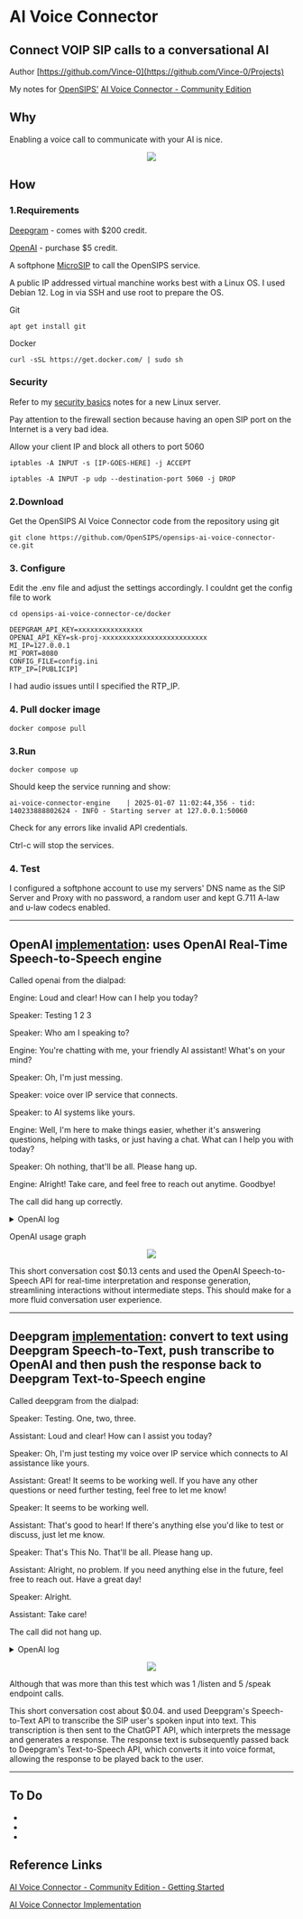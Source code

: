 # AI Voice Connector
## Connect VOIP SIP calls to a conversational AI

Author [https://github.com/Vince-0](https://github.com/Vince-0/Projects)

My notes for [OpenSIPS'](https://opensips.org/) [AI Voice Connector - Community Edition](https://github.com/OpenSIPS/opensips-ai-voice-connector-ce)

## Why
Enabling a voice call to communicate with your AI is nice.

<p align="center">
<img src="https://github.com/Vince-0/AI-Voice-Connector/blob/740a2b46a9db2c0c00f61886f9bb6d4db5b76c60/pics/AIConnector3.png" />
</p>

## How

### 1.Requirements

[Deepgram](https://console.deepgram.com/) - comes with $200 credit.

[OpenAI](https://platform.openai.com/) - purchase $5 credit.

A softphone [MicroSIP](https://www.microsip.org/downloads/?file) to call the OpenSIPS service.

A public IP addressed virtual manchine works best with a Linux OS. I used Debian 12. Log in via SSH and use root to prepare the OS.

Git

`apt get install git`

Docker

`curl -sSL https://get.docker.com/ | sudo sh`

### Security
Refer to my [security basics](https://github.com/Vince-0/Security-Basics) notes for a new Linux server.

Pay attention to the firewall section because having an open SIP port on the Internet is a very bad idea.

Allow your client IP and block all others to port 5060

`iptables -A INPUT -s [IP-GOES-HERE] -j ACCEPT`

`iptables -A INPUT -p udp --destination-port 5060 -j DROP`

### 2.Download
Get the OpenSIPS AI Voice Connector code from the repository using git

`git clone https://github.com/OpenSIPS/opensips-ai-voice-connector-ce.git`

### 3. Configure
Edit the .env file and adjust the settings accordingly. I couldnt get the config file to work

`cd opensips-ai-voice-connector-ce/docker`

```
DEEPGRAM_API_KEY=xxxxxxxxxxxxxxxx
OPENAI_API_KEY=sk-proj-xxxxxxxxxxxxxxxxxxxxxxxxxx
MI_IP=127.0.0.1
MI_PORT=8080
CONFIG_FILE=config.ini
RTP_IP=[PUBLICIP]
```

I had audio issues until I specified the RTP_IP.

### 4. Pull docker image

`docker compose pull`

### 3.Run

`docker compose up`

Should keep the service running and show:

`ai-voice-connector-engine    | 2025-01-07 11:02:44,356 - tid: 140233888802624 - INFO - Starting server at 127.0.0.1:50060`

Check for any errors like invalid API credentials.

Ctrl-c will stop the services.

### 4. Test

I configured a softphone account to use my servers' DNS name as the SIP Server and Proxy with no password, a random user and kept G.711 A-law and u-law codecs enabled.

---
OpenAI [implementation](https://github.com/OpenSIPS/opensips-ai-voice-connector-ce/blob/addad5c94dd1a96bbdadbb565a4630657cb679ae/docs/ai/openai.md): uses OpenAI Real-Time Speech-to-Speech engine
---
Called openai from the dialpad:

Engine: Loud and clear! How can I help you today?

Speaker: Testing 1 2 3

Speaker: Who am I speaking to?

Engine: You're chatting with me, your friendly AI assistant! What's on your mind?

Speaker: Oh, I'm just messing.

Speaker: voice over IP service that connects.

Speaker: to AI systems like yours.

Engine: Well, I'm here to make things easier, whether it's answering questions, helping with tasks, or just having a chat. What can I help you with today?

Speaker: Oh nothing, that'll be all. Please hang up.

Engine: Alright! Take care, and feel free to reach out anytime. Goodbye!

The call did hang up correctly.

<details>
<summary>OpenAI log</summary>

```
ai-voice-connector-opensips  | Jan  7 11:15:52 [26] NOTICE:Started new call for B2B.486.112.1736248552.9724861
ai-voice-connector-engine    | 2025-01-07 11:15:52,767 - tid: 140019193558848 - INFO - Bound to 0.0.0.0:61218
ai-voice-connector-engine    | 2025-01-07 11:15:52,768 - tid: 140019193558848 - INFO - handling B2B.486.112.1736248552.9724861 using openai AI
ai-voice-connector-engine    | 2025-01-07 11:15:53,982 - tid: 140019193558848 - INFO - session.updated
ai-voice-connector-engine    | 2025-01-07 11:15:57,063 - tid: 140019193558848 - INFO - input_audio_buffer.speech_started
ai-voice-connector-engine    | 2025-01-07 11:15:59,164 - tid: 140019193558848 - INFO - input_audio_buffer.speech_stopped
ai-voice-connector-engine    | 2025-01-07 11:15:59,165 - tid: 140019193558848 - INFO - input_audio_buffer.committed
ai-voice-connector-engine    | 2025-01-07 11:15:59,172 - tid: 140019193558848 - INFO - response.created
ai-voice-connector-engine    | 2025-01-07 11:15:59,764 - tid: 140019193558848 - INFO - rate_limits.updated
ai-voice-connector-engine    | 2025-01-07 11:15:59,768 - tid: 140019193558848 - INFO - response.output_item.added
ai-voice-connector-engine    | 2025-01-07 11:15:59,783 - tid: 140019193558848 - INFO - response.content_part.added
ai-voice-connector-engine    | 2025-01-07 11:15:59,785 - tid: 140019193558848 - INFO - response.audio_transcript.delta
ai-voice-connector-engine    | 2025-01-07 11:15:59,788 - tid: 140019193558848 - INFO - response.audio_transcript.delta
ai-voice-connector-engine    | 2025-01-07 11:15:59,796 - tid: 140019193558848 - INFO - response.audio_transcript.delta
ai-voice-connector-engine    | 2025-01-07 11:15:59,803 - tid: 140019193558848 - INFO - response.audio_transcript.delta
ai-voice-connector-engine    | 2025-01-07 11:15:59,819 - tid: 140019193558848 - INFO - response.audio_transcript.delta
ai-voice-connector-engine    | 2025-01-07 11:15:59,937 - tid: 140019193558848 - INFO - response.audio_transcript.delta
ai-voice-connector-engine    | 2025-01-07 11:16:00,065 - tid: 140019193558848 - INFO - response.audio_transcript.delta
ai-voice-connector-engine    | 2025-01-07 11:16:00,254 - tid: 140019193558848 - INFO - response.audio_transcript.delta
ai-voice-connector-engine    | 2025-01-07 11:16:00,254 - tid: 140019193558848 - INFO - response.audio_transcript.delta
ai-voice-connector-engine    | 2025-01-07 11:16:00,254 - tid: 140019193558848 - INFO - response.audio_transcript.delta
ai-voice-connector-engine    | 2025-01-07 11:16:00,254 - tid: 140019193558848 - INFO - response.audio_transcript.delta
ai-voice-connector-engine    | 2025-01-07 11:16:00,257 - tid: 140019193558848 - INFO - response.audio_transcript.delta
ai-voice-connector-engine    | 2025-01-07 11:16:00,419 - tid: 140019193558848 - INFO - response.audio.done
ai-voice-connector-engine    | 2025-01-07 11:16:00,419 - tid: 140019193558848 - INFO - Engine: Loud and clear! How can I help you today?
ai-voice-connector-engine    | 2025-01-07 11:16:00,420 - tid: 140019193558848 - INFO - response.content_part.done
ai-voice-connector-engine    | 2025-01-07 11:16:00,420 - tid: 140019193558848 - INFO - response.output_item.done
ai-voice-connector-engine    | 2025-01-07 11:16:00,420 - tid: 140019193558848 - INFO - response.done
ai-voice-connector-engine    | 2025-01-07 11:16:01,522 - tid: 140019193558848 - INFO - Speaker: Testing 1 2 3
ai-voice-connector-engine    | 2025-01-07 11:16:05,707 - tid: 140019193558848 - INFO - input_audio_buffer.speech_started
ai-voice-connector-engine    | 2025-01-07 11:16:06,984 - tid: 140019193558848 - INFO - input_audio_buffer.speech_stopped
ai-voice-connector-engine    | 2025-01-07 11:16:06,985 - tid: 140019193558848 - INFO - input_audio_buffer.committed
ai-voice-connector-engine    | 2025-01-07 11:16:06,999 - tid: 140019193558848 - INFO - response.created
ai-voice-connector-engine    | 2025-01-07 11:16:07,218 - tid: 140019193558848 - INFO - rate_limits.updated
ai-voice-connector-engine    | 2025-01-07 11:16:07,223 - tid: 140019193558848 - INFO - response.output_item.added
ai-voice-connector-engine    | 2025-01-07 11:16:07,237 - tid: 140019193558848 - INFO - response.content_part.added
ai-voice-connector-engine    | 2025-01-07 11:16:07,237 - tid: 140019193558848 - INFO - response.audio_transcript.delta
ai-voice-connector-engine    | 2025-01-07 11:16:07,242 - tid: 140019193558848 - INFO - response.audio_transcript.delta
ai-voice-connector-engine    | 2025-01-07 11:16:07,248 - tid: 140019193558848 - INFO - response.audio_transcript.delta
ai-voice-connector-engine    | 2025-01-07 11:16:07,259 - tid: 140019193558848 - INFO - response.audio_transcript.delta
ai-voice-connector-engine    | 2025-01-07 11:16:07,264 - tid: 140019193558848 - INFO - response.audio_transcript.delta
ai-voice-connector-engine    | 2025-01-07 11:16:07,389 - tid: 140019193558848 - INFO - response.audio_transcript.delta
ai-voice-connector-engine    | 2025-01-07 11:16:07,395 - tid: 140019193558848 - INFO - response.audio_transcript.delta
ai-voice-connector-engine    | 2025-01-07 11:16:07,402 - tid: 140019193558848 - INFO - response.audio_transcript.delta
ai-voice-connector-engine    | 2025-01-07 11:16:07,527 - tid: 140019193558848 - INFO - response.audio_transcript.delta
ai-voice-connector-engine    | 2025-01-07 11:16:07,534 - tid: 140019193558848 - INFO - response.audio_transcript.delta
ai-voice-connector-engine    | 2025-01-07 11:16:07,653 - tid: 140019193558848 - INFO - response.audio_transcript.delta
ai-voice-connector-engine    | 2025-01-07 11:16:07,664 - tid: 140019193558848 - INFO - response.audio_transcript.delta
ai-voice-connector-engine    | 2025-01-07 11:16:07,671 - tid: 140019193558848 - INFO - response.audio_transcript.delta
ai-voice-connector-engine    | 2025-01-07 11:16:07,678 - tid: 140019193558848 - INFO - response.audio_transcript.delta
ai-voice-connector-engine    | 2025-01-07 11:16:07,685 - tid: 140019193558848 - INFO - response.audio_transcript.delta
ai-voice-connector-engine    | 2025-01-07 11:16:07,877 - tid: 140019193558848 - INFO - Speaker: Who am I speaking to?
ai-voice-connector-engine    | 2025-01-07 11:16:08,045 - tid: 140019193558848 - INFO - response.audio.done
ai-voice-connector-engine    | 2025-01-07 11:16:08,047 - tid: 140019193558848 - INFO - Engine: You're chatting with me, your friendly AI assistant! What's on your mind?
ai-voice-connector-engine    | 2025-01-07 11:16:08,047 - tid: 140019193558848 - INFO - response.content_part.done
ai-voice-connector-engine    | 2025-01-07 11:16:08,048 - tid: 140019193558848 - INFO - response.output_item.done
ai-voice-connector-engine    | 2025-01-07 11:16:08,049 - tid: 140019193558848 - INFO - response.done
ai-voice-connector-engine    | 2025-01-07 11:16:14,582 - tid: 140019193558848 - INFO - input_audio_buffer.speech_started
ai-voice-connector-engine    | 2025-01-07 11:16:16,502 - tid: 140019193558848 - INFO - input_audio_buffer.speech_stopped
ai-voice-connector-engine    | 2025-01-07 11:16:16,503 - tid: 140019193558848 - INFO - input_audio_buffer.committed
ai-voice-connector-engine    | 2025-01-07 11:16:16,509 - tid: 140019193558848 - INFO - response.created
ai-voice-connector-engine    | 2025-01-07 11:16:16,546 - tid: 140019193558848 - INFO - input_audio_buffer.speech_started
ai-voice-connector-engine    | 2025-01-07 11:16:16,584 - tid: 140019193558848 - INFO - response.done
ai-voice-connector-engine    | 2025-01-07 11:16:16,985 - tid: 140019193558848 - INFO - input_audio_buffer.speech_stopped
ai-voice-connector-engine    | 2025-01-07 11:16:16,985 - tid: 140019193558848 - INFO - input_audio_buffer.committed
ai-voice-connector-engine    | 2025-01-07 11:16:16,989 - tid: 140019193558848 - INFO - Speaker:
ai-voice-connector-engine    | 2025-01-07 11:16:16,990 - tid: 140019193558848 - INFO - response.created
ai-voice-connector-engine    | 2025-01-07 11:16:17,031 - tid: 140019193558848 - INFO - input_audio_buffer.speech_started
ai-voice-connector-engine    | 2025-01-07 11:16:17,037 - tid: 140019193558848 - INFO - response.done
ai-voice-connector-engine    | 2025-01-07 11:16:17,973 - tid: 140019193558848 - INFO - Speaker: Oh, I'm just messing.
ai-voice-connector-engine    | 2025-01-07 11:16:19,708 - tid: 140019193558848 - INFO - input_audio_buffer.speech_stopped
ai-voice-connector-engine    | 2025-01-07 11:16:19,710 - tid: 140019193558848 - INFO - input_audio_buffer.committed
ai-voice-connector-engine    | 2025-01-07 11:16:19,720 - tid: 140019193558848 - INFO - response.created
ai-voice-connector-engine    | 2025-01-07 11:16:19,943 - tid: 140019193558848 - INFO - input_audio_buffer.speech_started
ai-voice-connector-engine    | 2025-01-07 11:16:19,948 - tid: 140019193558848 - INFO - response.done
ai-voice-connector-engine    | 2025-01-07 11:16:20,822 - tid: 140019193558848 - INFO - Speaker: voice over IP service that connects.
ai-voice-connector-engine    | 2025-01-07 11:16:22,465 - tid: 140019193558848 - INFO - input_audio_buffer.speech_stopped
ai-voice-connector-engine    | 2025-01-07 11:16:22,466 - tid: 140019193558848 - INFO - input_audio_buffer.committed
ai-voice-connector-engine    | 2025-01-07 11:16:22,473 - tid: 140019193558848 - INFO - response.created
ai-voice-connector-engine    | 2025-01-07 11:16:22,774 - tid: 140019193558848 - INFO - rate_limits.updated
ai-voice-connector-engine    | 2025-01-07 11:16:22,778 - tid: 140019193558848 - INFO - response.output_item.added
ai-voice-connector-engine    | 2025-01-07 11:16:22,793 - tid: 140019193558848 - INFO - response.content_part.added
ai-voice-connector-engine    | 2025-01-07 11:16:22,795 - tid: 140019193558848 - INFO - response.audio_transcript.delta
ai-voice-connector-engine    | 2025-01-07 11:16:22,802 - tid: 140019193558848 - INFO - response.audio_transcript.delta
ai-voice-connector-engine    | 2025-01-07 11:16:22,803 - tid: 140019193558848 - INFO - response.audio_transcript.delta
ai-voice-connector-engine    | 2025-01-07 11:16:22,809 - tid: 140019193558848 - INFO - response.audio_transcript.delta
ai-voice-connector-engine    | 2025-01-07 11:16:22,817 - tid: 140019193558848 - INFO - response.audio_transcript.delta
ai-voice-connector-engine    | 2025-01-07 11:16:22,823 - tid: 140019193558848 - INFO - response.audio_transcript.delta
ai-voice-connector-engine    | 2025-01-07 11:16:22,953 - tid: 140019193558848 - INFO - response.audio_transcript.delta
ai-voice-connector-engine    | 2025-01-07 11:16:22,956 - tid: 140019193558848 - INFO - response.audio_transcript.delta
ai-voice-connector-engine    | 2025-01-07 11:16:22,966 - tid: 140019193558848 - INFO - response.audio_transcript.delta
ai-voice-connector-engine    | 2025-01-07 11:16:23,100 - tid: 140019193558848 - INFO - response.audio_transcript.delta
ai-voice-connector-engine    | 2025-01-07 11:16:23,218 - tid: 140019193558848 - INFO - response.audio_transcript.delta
ai-voice-connector-engine    | 2025-01-07 11:16:23,221 - tid: 140019193558848 - INFO - response.audio_transcript.delta
ai-voice-connector-engine    | 2025-01-07 11:16:23,232 - tid: 140019193558848 - INFO - response.audio_transcript.delta
ai-voice-connector-engine    | 2025-01-07 11:16:23,237 - tid: 140019193558848 - INFO - response.audio_transcript.delta
ai-voice-connector-engine    | 2025-01-07 11:16:23,243 - tid: 140019193558848 - INFO - response.audio_transcript.delta
ai-voice-connector-engine    | 2025-01-07 11:16:23,253 - tid: 140019193558848 - INFO - response.audio_transcript.delta
ai-voice-connector-engine    | 2025-01-07 11:16:23,483 - tid: 140019193558848 - INFO - response.audio_transcript.delta
ai-voice-connector-engine    | 2025-01-07 11:16:23,486 - tid: 140019193558848 - INFO - response.audio_transcript.delta
ai-voice-connector-engine    | 2025-01-07 11:16:23,493 - tid: 140019193558848 - INFO - response.audio_transcript.delta
ai-voice-connector-engine    | 2025-01-07 11:16:23,499 - tid: 140019193558848 - INFO - response.audio_transcript.delta
ai-voice-connector-engine    | 2025-01-07 11:16:23,504 - tid: 140019193558848 - INFO - Speaker: to AI systems like yours.
ai-voice-connector-engine    | 2025-01-07 11:16:23,506 - tid: 140019193558848 - INFO - response.audio_transcript.delta
ai-voice-connector-engine    | 2025-01-07 11:16:23,513 - tid: 140019193558848 - INFO - response.audio_transcript.delta
ai-voice-connector-engine    | 2025-01-07 11:16:23,521 - tid: 140019193558848 - INFO - response.audio_transcript.delta
ai-voice-connector-engine    | 2025-01-07 11:16:23,527 - tid: 140019193558848 - INFO - response.audio_transcript.delta
ai-voice-connector-engine    | 2025-01-07 11:16:23,535 - tid: 140019193558848 - INFO - response.audio_transcript.delta
ai-voice-connector-engine    | 2025-01-07 11:16:23,889 - tid: 140019193558848 - INFO - response.audio_transcript.delta
ai-voice-connector-engine    | 2025-01-07 11:16:23,895 - tid: 140019193558848 - INFO - response.audio_transcript.delta
ai-voice-connector-engine    | 2025-01-07 11:16:23,921 - tid: 140019193558848 - INFO - response.audio_transcript.delta
ai-voice-connector-engine    | 2025-01-07 11:16:23,923 - tid: 140019193558848 - INFO - response.audio_transcript.delta
ai-voice-connector-engine    | 2025-01-07 11:16:23,923 - tid: 140019193558848 - INFO - response.audio_transcript.delta
ai-voice-connector-engine    | 2025-01-07 11:16:23,924 - tid: 140019193558848 - INFO - response.audio_transcript.delta
ai-voice-connector-engine    | 2025-01-07 11:16:24,704 - tid: 140019193558848 - INFO - response.audio_transcript.delta
ai-voice-connector-engine    | 2025-01-07 11:16:24,707 - tid: 140019193558848 - INFO - response.audio.done
ai-voice-connector-engine    | 2025-01-07 11:16:24,708 - tid: 140019193558848 - INFO - Engine: Well, I'm here to make things easier, whether it's answering questions, helping with tasks, or just having a chat. What can I help you with today?
ai-voice-connector-engine    | 2025-01-07 11:16:24,708 - tid: 140019193558848 - INFO - response.content_part.done
ai-voice-connector-engine    | 2025-01-07 11:16:24,712 - tid: 140019193558848 - INFO - response.output_item.done
ai-voice-connector-engine    | 2025-01-07 11:16:24,712 - tid: 140019193558848 - INFO - response.done
ai-voice-connector-engine    | 2025-01-07 11:16:34,782 - tid: 140019193558848 - INFO - input_audio_buffer.speech_started
ai-voice-connector-engine    | 2025-01-07 11:16:36,745 - tid: 140019193558848 - INFO - input_audio_buffer.speech_stopped
ai-voice-connector-engine    | 2025-01-07 11:16:36,746 - tid: 140019193558848 - INFO - input_audio_buffer.committed
ai-voice-connector-engine    | 2025-01-07 11:16:36,756 - tid: 140019193558848 - INFO - response.created
ai-voice-connector-engine    | 2025-01-07 11:16:37,064 - tid: 140019193558848 - INFO - rate_limits.updated
ai-voice-connector-engine    | 2025-01-07 11:16:37,067 - tid: 140019193558848 - INFO - response.output_item.added
ai-voice-connector-engine    | 2025-01-07 11:16:37,085 - tid: 140019193558848 - INFO - response.content_part.added
ai-voice-connector-engine    | 2025-01-07 11:16:37,085 - tid: 140019193558848 - INFO - response.audio_transcript.delta
ai-voice-connector-engine    | 2025-01-07 11:16:37,089 - tid: 140019193558848 - INFO - response.audio_transcript.delta
ai-voice-connector-engine    | 2025-01-07 11:16:37,094 - tid: 140019193558848 - INFO - response.audio_transcript.delta
ai-voice-connector-engine    | 2025-01-07 11:16:37,100 - tid: 140019193558848 - INFO - response.audio_transcript.delta
ai-voice-connector-engine    | 2025-01-07 11:16:37,108 - tid: 140019193558848 - INFO - response.audio_transcript.delta
ai-voice-connector-engine    | 2025-01-07 11:16:37,240 - tid: 140019193558848 - INFO - response.audio_transcript.delta
ai-voice-connector-engine    | 2025-01-07 11:16:37,253 - tid: 140019193558848 - INFO - response.audio_transcript.delta
ai-voice-connector-engine    | 2025-01-07 11:16:37,370 - tid: 140019193558848 - INFO - response.audio_transcript.delta
ai-voice-connector-engine    | 2025-01-07 11:16:37,376 - tid: 140019193558848 - INFO - response.audio_transcript.delta
ai-voice-connector-engine    | 2025-01-07 11:16:37,385 - tid: 140019193558848 - INFO - response.audio_transcript.delta
ai-voice-connector-engine    | 2025-01-07 11:16:37,394 - tid: 140019193558848 - INFO - response.audio_transcript.delta
ai-voice-connector-engine    | 2025-01-07 11:16:37,517 - tid: 140019193558848 - INFO - response.audio_transcript.delta
ai-voice-connector-engine    | 2025-01-07 11:16:37,524 - tid: 140019193558848 - INFO - response.audio_transcript.delta
ai-voice-connector-engine    | 2025-01-07 11:16:37,538 - tid: 140019193558848 - INFO - response.audio_transcript.delta
ai-voice-connector-engine    | 2025-01-07 11:16:37,540 - tid: 140019193558848 - INFO - response.audio_transcript.delta
ai-voice-connector-engine    | 2025-01-07 11:16:37,665 - tid: 140019193558848 - INFO - Speaker: Oh nothing, that'll be all. Please hang up.
ai-voice-connector-engine    | 2025-01-07 11:16:37,872 - tid: 140019193558848 - INFO - response.audio.done
ai-voice-connector-engine    | 2025-01-07 11:16:37,874 - tid: 140019193558848 - INFO - Engine: Alright! Take care, and feel free to reach out anytime. Goodbye!
ai-voice-connector-engine    | 2025-01-07 11:16:37,874 - tid: 140019193558848 - INFO - response.content_part.done
ai-voice-connector-engine    | 2025-01-07 11:16:37,880 - tid: 140019193558848 - INFO - response.output_item.done
ai-voice-connector-engine    | 2025-01-07 11:16:38,250 - tid: 140019193558848 - INFO - response.output_item.added
ai-voice-connector-engine    | 2025-01-07 11:16:38,250 - tid: 140019193558848 - INFO - response.function_call_arguments.delta
ai-voice-connector-engine    | 2025-01-07 11:16:38,271 - tid: 140019193558848 - INFO - response.function_call_arguments.done
ai-voice-connector-engine    | 2025-01-07 11:16:38,275 - tid: 140019193558848 - INFO - response.output_item.done
ai-voice-connector-engine    | 2025-01-07 11:16:38,290 - tid: 140019193558848 - INFO - response.done
ai-voice-connector-engine    | 2025-01-07 11:16:41,331 - tid: 140019193558848 - INFO - Terminating call B2B.486.112.1736248552.9724861
ai-voice-connector-engine    | 2025-01-07 11:16:41,334 - tid: 140019193558848 - INFO - Call B2B.486.112.1736248552.9724861 closing
```
</details>

OpenAI usage graph
<p align="center">
<img src="https://github.com/Vince-0/AI-Voice-Connector/blob/844a9f72e7e76ecec938903c650232cee588c43d/pics/openai1.png" />
</p>

This short conversation cost $0.13 cents and used the OpenAI Speech-to-Speech API for real-time interpretation and response generation, streamlining interactions without intermediate steps. This should make for a more fluid conversation user experience.

---
Deepgram [implementation](https://github.com/OpenSIPS/opensips-ai-voice-connector-ce/blob/addad5c94dd1a96bbdadbb565a4630657cb679ae/docs/ai/deepgram.md): convert to text using Deepgram Speech-to-Text, push transcribe to OpenAI and then push the response back to Deepgram Text-to-Speech engine
---
Called deepgram from the dialpad:

Speaker: Testing. One, two, three.

Assistant: Loud and clear! How can I assist you today?

Speaker: Oh, I'm just testing my voice over IP service which connects to AI assistance like yours.

Assistant: Great! It seems to be working well. If you have any other questions or need further testing, feel free to let me know!

Speaker: It seems to be working well.

Assistant: That's good to hear! If there's anything else you'd like to test or discuss, just let me know.

Speaker: That's This No. That'll be all. Please hang up.

Assistant: Alright, no problem. If you need anything else in the future, feel free to reach out. Have a great day!

Speaker: Alright.

Assistant: Take care!

The call did not hang up.


<details>
<summary>OpenAI log</summary>
  
```
ai-voice-connector-opensips  | Jan  7 11:17:23 [20] NOTICE:Started new call for B2B.373.208.1736248643.1669313877
ai-voice-connector-engine    | 2025-01-07 11:17:23,148 - tid: 140019193558848 - INFO - Bound to 0.0.0.0:63415
ai-voice-connector-engine    | 2025-01-07 11:17:23,148 - tid: 140019193558848 - INFO - handling B2B.373.208.1736248643.1669313877 using deepgram AI
ai-voice-connector-engine    | 2025-01-07 11:17:31,452 - tid: 140019193558848 - INFO - Speaker: Testing. One, two, three.
ai-voice-connector-engine    | 2025-01-07 11:17:32,413 - tid: 140019193558848 - INFO - HTTP Request: POST https://api.openai.com/v1/chat/completions "HTTP/1.1 200 OK"
ai-voice-connector-engine    | 2025-01-07 11:17:32,425 - tid: 140019193558848 - INFO - Assistant: Loud and clear! How can I assist you today?
ai-voice-connector-engine    | 2025-01-07 11:17:33,527 - tid: 140019193558848 - INFO - HTTP Request: POST https://api.deepgram.com/v1/speak?model=aura-asteria-en&encoding=alaw&container=none&sample_rate=8000 "HTTP/1.1 200 OK"
ai-voice-connector-engine    | 2025-01-07 11:17:46,191 - tid: 140019193558848 - INFO - Speaker: Oh, I'm just testing my voice over IP service which connects to AI assistance like yours.
ai-voice-connector-engine    | 2025-01-07 11:17:47,383 - tid: 140019193558848 - INFO - HTTP Request: POST https://api.openai.com/v1/chat/completions "HTTP/1.1 200 OK"
ai-voice-connector-engine    | 2025-01-07 11:17:47,391 - tid: 140019193558848 - INFO - Assistant: Great! It seems to be working well. If you have any other questions or need further testing, feel free to let me know!
ai-voice-connector-engine    | 2025-01-07 11:17:48,478 - tid: 140019193558848 - INFO - HTTP Request: POST https://api.deepgram.com/v1/speak?model=aura-asteria-en&encoding=alaw&container=none&sample_rate=8000 "HTTP/1.1 200 OK"
ai-voice-connector-engine    | 2025-01-07 11:17:51,192 - tid: 140019193558848 - INFO - Speaker: It seems to be working well.
ai-voice-connector-engine    | 2025-01-07 11:17:52,499 - tid: 140019193558848 - INFO - HTTP Request: POST https://api.openai.com/v1/chat/completions "HTTP/1.1 200 OK"
ai-voice-connector-engine    | 2025-01-07 11:17:52,505 - tid: 140019193558848 - INFO - Assistant: That's good to hear! If there's anything else you'd like to test or discuss, just let me know.
ai-voice-connector-engine    | 2025-01-07 11:17:53,281 - tid: 140019193558848 - INFO - HTTP Request: POST https://api.deepgram.com/v1/speak?model=aura-asteria-en&encoding=alaw&container=none&sample_rate=8000 "HTTP/1.1 200 OK"
ai-voice-connector-engine    | 2025-01-07 11:18:03,676 - tid: 140019193558848 - INFO - Speaker: That's This No. That'll be all. Please hang up.
ai-voice-connector-engine    | 2025-01-07 11:18:04,899 - tid: 140019193558848 - INFO - HTTP Request: POST https://api.openai.com/v1/chat/completions "HTTP/1.1 200 OK"
ai-voice-connector-engine    | 2025-01-07 11:18:04,902 - tid: 140019193558848 - INFO - Assistant: Alright, no problem. If you need anything else in the future, feel free to reach out. Have a great day!
ai-voice-connector-engine    | 2025-01-07 11:18:05,706 - tid: 140019193558848 - INFO - HTTP Request: POST https://api.deepgram.com/v1/speak?model=aura-asteria-en&encoding=alaw&container=none&sample_rate=8000 "HTTP/1.1 200 OK"
ai-voice-connector-engine    | 2025-01-07 11:18:06,673 - tid: 140019193558848 - INFO - Speaker: Alright.
ai-voice-connector-engine    | 2025-01-07 11:18:07,363 - tid: 140019193558848 - INFO - HTTP Request: POST https://api.openai.com/v1/chat/completions "HTTP/1.1 200 OK"
ai-voice-connector-engine    | 2025-01-07 11:18:07,504 - tid: 140019193558848 - INFO - Assistant: Take care!
ai-voice-connector-engine    | 2025-01-07 11:18:08,471 - tid: 140019193558848 - INFO - HTTP Request: POST https://api.deepgram.com/v1/speak?model=aura-asteria-en&encoding=alaw&container=none&sample_rate=8000 "HTTP/1.1 200 OK"
ai-voice-connector-engine    | 2025-01-07 11:18:21,351 - tid: 140019193558848 - INFO - Call B2B.373.208.1736248643.1669313877 closing
ai-voice-connector-engine    | tasks cancelled error:
ai-voice-connector-engine    | 2025-01-07 11:18:21,857 - tid: 140019193558848 - ERROR - tasks cancelled error:
```
</details>

<p align="center">
<img src="https://github.com/Vince-0/AI-Voice-Connector/blob/844a9f72e7e76ecec938903c650232cee588c43d/pics/deepgram2.png" />
</p>

Although that was more than this test which was 1 /listen and 5 /speak endpoint calls.

This short conversation cost about $0.04. and used Deepgram's Speech-to-Text API to transcribe the SIP user's spoken input into text. This transcription is then sent to the ChatGPT API, which interprets the message and generates a response. The response text is subsequently passed back to Deepgram's Text-to-Speech API, which converts it into voice format, allowing the response to be played back to the user.

---

## To Do

-
-
-

## Reference Links
[AI Voice Connector - Community Edition - Getting Started](https://github.com/OpenSIPS/opensips-ai-voice-connector-ce)

[AI Voice Connector Implementation](https://github.com/OpenSIPS/opensips-ai-voice-connector-ce/blob/main/docs/implementation.md)
